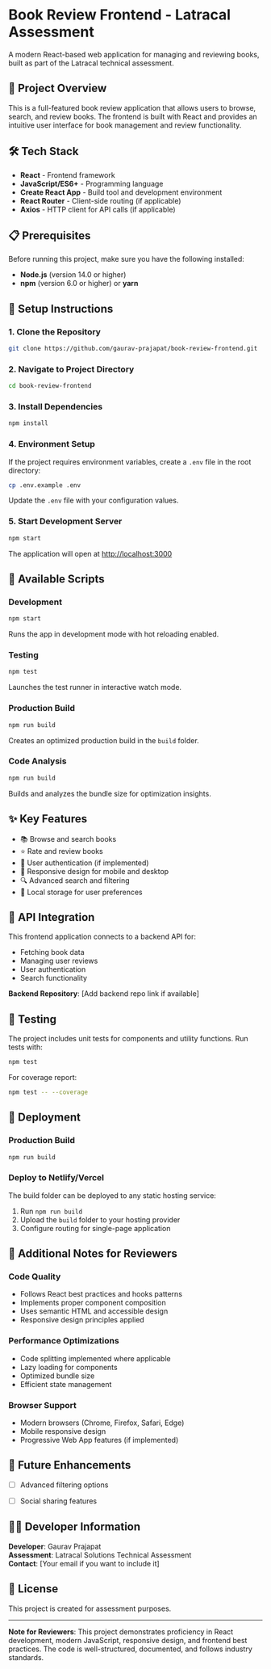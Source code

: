 # Book Review Frontend - Latracal Assessment

A modern React-based web application for managing and reviewing books, built as part of the Latracal technical assessment.

## 🚀 Project Overview

This is a full-featured book review application that allows users to browse, search, and review books. The frontend is built with React and provides an intuitive user interface for book management and review functionality.

## 🛠️ Tech Stack

- **React** - Frontend framework
- **JavaScript/ES6+** - Programming language
- **Create React App** - Build tool and development environment
- **React Router** - Client-side routing (if applicable)
- **Axios** - HTTP client for API calls (if applicable)

## 📋 Prerequisites

Before running this project, make sure you have the following installed:

- **Node.js** (version 14.0 or higher)
- **npm** (version 6.0 or higher) or **yarn**

## 🔧 Setup Instructions

### 1. Clone the Repository

```bash
git clone https://github.com/gaurav-prajapat/book-review-frontend.git
```

### 2. Navigate to Project Directory

```bash
cd book-review-frontend
```

### 3. Install Dependencies

```bash
npm install
```

### 4. Environment Setup

If the project requires environment variables, create a `.env` file in the root directory:

```bash
cp .env.example .env
```

Update the `.env` file with your configuration values.

### 5. Start Development Server

```bash
npm start
```

The application will open at [http://localhost:3000](http://localhost:3000)

## 📜 Available Scripts

### Development

```bash
npm start
```
Runs the app in development mode with hot reloading enabled.

### Testing

```bash
npm test
```
Launches the test runner in interactive watch mode.

### Production Build

```bash
npm run build
```
Creates an optimized production build in the `build` folder.

### Code Analysis

```bash
npm run build
```
Builds and analyzes the bundle size for optimization insights.

## ✨ Key Features

- 📚 Browse and search books
- ⭐ Rate and review books
- 👤 User authentication (if implemented)
- 📱 Responsive design for mobile and desktop
- 🔍 Advanced search and filtering
- 💾 Local storage for user preferences

## 🔗 API Integration

This frontend application connects to a backend API for:
- Fetching book data
- Managing user reviews
- User authentication
- Search functionality

**Backend Repository**: [Add backend repo link if available]

## 🧪 Testing

The project includes unit tests for components and utility functions. Run tests with:

```bash
npm test
```

For coverage report:

```bash
npm test -- --coverage
```

## 🚀 Deployment

### Production Build

```bash
npm run build
```

### Deploy to Netlify/Vercel

The build folder can be deployed to any static hosting service:

1. Run `npm run build`
2. Upload the `build` folder to your hosting provider
3. Configure routing for single-page application

## 📝 Additional Notes for Reviewers

### Code Quality
- Follows React best practices and hooks patterns
- Implements proper component composition
- Uses semantic HTML and accessible design
- Responsive design principles applied

### Performance Optimizations
- Code splitting implemented where applicable
- Lazy loading for components
- Optimized bundle size
- Efficient state management

### Browser Support
- Modern browsers (Chrome, Firefox, Safari, Edge)
- Mobile responsive design
- Progressive Web App features (if implemented)

## 🔮 Future Enhancements

- [ ] Advanced filtering options
- [ ] Social sharing features


## 👨‍💻 Developer Information

**Developer**: Gaurav Prajapat  
**Assessment**: Latracal Solutions Technical Assessment  
**Contact**: [Your email if you want to include it]

## 📄 License

This project is created for assessment purposes.

---

**Note for Reviewers**: This project demonstrates proficiency in React development, modern JavaScript, responsive design, and frontend best practices. The code is well-structured, documented, and follows industry standards.
